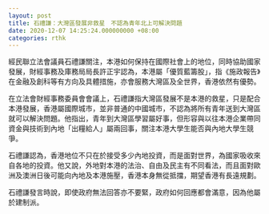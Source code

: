 ```yaml
---
layout: post
title: 石禮謙：大灣區發展非救星　不認為青年北上可解決問題
date: 2020-12-07 14:25:24.000000000 +08:00
categories: rthk
---
```


經民聯立法會議員石禮謙關注，本港如何保持在國際社會上的地位，同時協助國家發展，財經事務及庫務局局長許正宇認為，本港屬「優質藍籌股」，指《施政報告》在金融及創科等有方向及具體措施，亦會服務大灣區及全世界，香港依然有優勢。

在立法會財經事務委員會會議上，石禮謙指大灣區發展不是本港的救星，只是配合本港發展，香港屬國際城市，並非普通的中國城市，不認為將所有青年送到大灣區就可以解決問題。他指出，青年到大灣區學習屬好事，但形容與以往本港企業帶同資金與技術到內地「出糧給人」屬兩回事，關注本港大學生能否與內地大學生競爭。

石禮謙認為，香港地位不只在於接受多少內地投資，而是面對世界，為國家吸收來自各地的投資。他又說，外地對本港的法治、自由及民主有不同看法，而且面對歐洲及澳洲日後可能向內地及本港施壓，香港本身無從抵擋，期望香港有長遠規劃。

石禮謙發言時說，即使政府無法回答亦不要緊，政府如何回應都會滿意，因為他屬於建制派。
